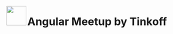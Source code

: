 <img src="https://meetup.tinkoff.ru/assets/images/event/logo_angular.svg" align="left" width="52px" height="52px" /><h1>Angular Meetup by Tinkoff</h1>

